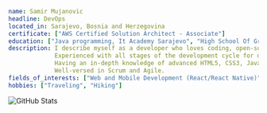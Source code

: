 ```yaml
name: Samir Mujanovic
headline: DevOps
located_in: Sarajevo, Bosnia and Herzegovina
certificate: ["AWS Certified Solution Architect - Associate"]
education: ["Java programming, It Academy Sarajevo", "High School Of Graphics Technologies, Multimedia, and Design"]
description: I describe myself as a developer who loves coding, open-source, and cloud platforms.
             Experienced with all stages of the development cycle for dynamic web and mobile projects.
             Having an in-depth knowledge of advanced HTML5, CSS3, JavaScript, Linux, Cloud, and CI/CD.
             Well-versed in Scrum and Agile.
fields_of_interests: ["Web and Mobile Development (React/React Native)", "DevOps", "AWS Cloud"]
hobbies: ["Traveling", "Hiking"]
```
<img align="left" alt="GitHub Stats" src="https://github-readme-stats.vercel.app/api?username=samir-mujanovic&show_icons=true&theme=transparent&hide_border=true" />
